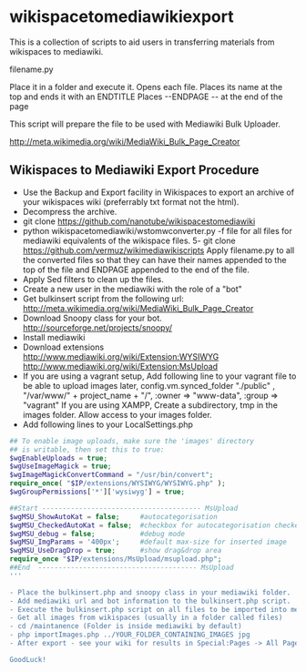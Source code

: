 wikispacetomediawikiexport
==========================

This is a collection of scripts to aid users in transferring materials from wikispaces to mediawiki.

filename.py

Place it in a folder and execute it. Opens each file. Places its name at the top and ends it with an ENDTITLE Places --ENDPAGE -- at the end of the page

This script will prepare the file to be used with Mediawiki Bulk Uploader.

http://meta.wikimedia.org/wiki/MediaWiki_Bulk_Page_Creator

Wikispaces to Mediawiki Export Procedure
----------------------------------------

- Use the Backup and Export facility in Wikispaces to export an archive of your wikispaces wiki (preferrably
txt format not the html).
- Decompress the archive.
- git clone https://github.com/nanotube/wikispacestomediawiki
- python wikispacetomediawiki/wstomwconverter.py -f file for all files for mediawiki equivalents of the wikispace files.
5- git clone https://github.com/vermuz/wikimediawikiscripts
Apply filename.py to all the converted files so that they can have their names appended to the top of the file
and ENDPAGE appended to the end of the file.
- Apply Sed filters to clean up the files.
- Create a new user in the mediawiki with the role of a "bot"
- Get bulkinsert script from the following url: http://meta.wikimedia.org/wiki/MediaWiki_Bulk_Page_Creator
- Download Snoopy class for your bot.
http://sourceforge.net/projects/snoopy/
- Install mediawiki
- Download extensions
http://www.mediawiki.org/wiki/Extension:WYSIWYG
http://www.mediawiki.org/wiki/Extension:MsUpload
- If you are using a vagrant setup,
Add following line to your vagrant file to be able to upload images later,
 config.vm.synced_folder "./public" , "/var/www/" + project_name + "/", :owner => "www-data", :group => "vagrant"
If you are using XAMPP,
Create a subdirectory, tmp in the images folder.
Allow access to your images folder.
- Add following lines to your LocalSettings.php
```php
## To enable image uploads, make sure the 'images' directory
## is writable, then set this to true:
$wgEnableUploads = true;
$wgUseImageMagick = true;
$wgImageMagickConvertCommand = "/usr/bin/convert";
require_once( "$IP/extensions/WYSIWYG/WYSIWYG.php" );
$wgGroupPermissions['*']['wysiwyg'] = true;

##Start --------------------------------------- MsUpload
$wgMSU_ShowAutoKat = false;     #autocategorisation
$wgMSU_CheckedAutoKat = false;  #checkbox for autocategorisation checked
$wgMSU_debug = false;           #debug mode 
$wgMSU_ImgParams = '400px';     #default max-size for inserted image
$wgMSU_UseDragDrop = true;      #show drag&drop area
require_once "$IP/extensions/MsUpload/msupload.php";
##End  --------------------------------------- MsUpload
'''

- Place the bulkinsert.php and snoopy class in your mediawiki folder.
- Add mediawiki url and bot information to the bulkinsert.php script.
- Execute the bulkinsert.php script on all files to be imported into mediawiki.
- Get all images from wikispaces (usually in a folder called files)
- cd /maintanence (Folder is inside mediawiki by default)
- php importImages.php ../YOUR_FOLDER_CONTAINING_IMAGES jpg
- After export - see your wiki for results in Special:Pages -> All Pages section

GoodLuck!
